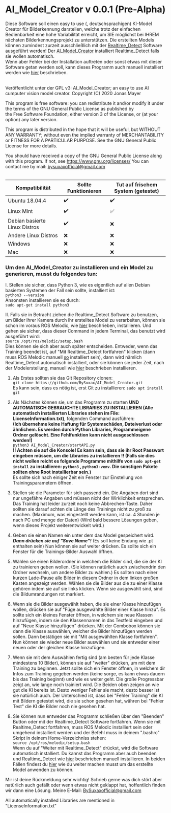 # AI_Model_Creator v 0.0.1 (Pre-Alpha) 
Diese Software soll einen easy to use (, deutschsprachigen) KI-Model Creator für Bilderkennung darstellen, welche trotz der einfachen Bedienbarkeit eine hohe Variabilität erreicht, um SIE möglichst bei IHREM nächsten Bilderkennungsprojekt zu unterstützen. Die erstellten Models können zumindest zurzeit ausschließlich mit der [Realtime_Detect](https://github.com/BySuxax/Realtime_Detect) Software ausgeführt werden! Der [AI_Model_Creator](https://github.com/BySuxax/AI_Model_Creator) installiert Realtime_Detect falls sie wollen automatisch. <br>
Wenn aber Fehler bei der Installation auftreten oder sonst etwas mit dieser Software getan werden soll, kann dieses Programm auch manuell installiert werden wie [hier](https://github.com/BySuxax/Realtime_Detect) beschrieben. <br><br>

Veröffentlicht unter der GPL v3:
AI_Model_Creator; an easy to use AI cumputer vision model creator.
Copyright (C) 2020  Jonas Mayer

This program is free software: you can redistribute it and/or modify
it under the terms of the GNU General Public License as published by    
the Free Software Foundation, either version 3 of the License, or
(at your option) any later version.

This program is distributed in the hope that it will be useful,
but WITHOUT ANY WARRANTY; without even the implied warranty of
MERCHANTABILITY or FITNESS FOR A PARTICULAR PURPOSE.  See the
GNU General Public License for more details.

You should have received a copy of the GNU General Public License
along with this program.  If not, see <https://www.gnu.org/licenses/>
You can contact me by mail: bysuxaxofficial@gmail.com
<br><br>

**Kompatibilität** | **Sollte Funktionieren** | **Tut auf frischem System (getestet)**
------------ | ------------- | -------------
Ubuntu 18.04.4| :heavy_check_mark: |:heavy_check_mark:	|
Linux Mint| :heavy_check_mark:	| :white_check_mark:	|
Debian basierte Linux Distros| :heavy_check_mark:| :x:|
Andere Linux Distros| :x: | :x: |
Windows| :x: | :x: |
Mac | :x: | :x: | <br>



### Um den AI_Model_Creator zu installieren und ein Model zu generieren, musst du folgendes tun:

I. Stellen sie sicher, dass Python 3, wie es eigentlich auf allen Debian basierten Systemen der Fall sein sollte, installiert ist:<br> `python3 --version`<br> Ansonsten installieren sie es durch: <br>`sudo apt-get install python3`


II. Falls sie in Betracht ziehen die Realtime_Detect Software zu benutzen, um Bilder ihrer Kamera durch ihr erstelltes Model zu verarbeiten, können sie schon im voraus ROS Melodic, wie [hier](http://wiki.ros.org/melodic/Installation/Ubuntu) beschrieben, installieren. Und gehen sie sicher, dass dieser Command in jedem Terminal, das benutzt wird ausgeführt wird:<br> `source /opt/ros/melodic/setup.bash` <br> Dies können sie sich aber auch später entscheiden. Entweder, wenn das Training beendet ist, auf "Mit Realtime_Detect fortfahren" klicken (dann muss ROS Melodic manuell [so](http://wiki.ros.org/melodic/Installation/Ubuntu) installiert sein), dann wird nämlich Realtime_Detect automatisch installiert, oder sie können sie jeder Zeit, nach der Modelerstellung, manuell wie [hier](https://github.com/BySuxax/Realtime_Detect) beschrieben installieren. 


1. Als Erstes sollten sie das Git Repository clonen: <br>
`git clone https://github.com/BySuxax/AI_Model_Creator.git` <br>
Es kann sein, dass es nötig ist, erst Git zu installieren: `sudo apt install git`


1. Als Nächstes können sie, um das Programm zu starten **UND AUTOMATISCH GEBRAUCHTE LIBRARIES ZU INSTALLIEREN (Alle automatisch installierten Libraries stehen im File: LicenseInformation.txt)**, folgenden Command ausführen: <br>**(Ich übernehme keine Haftung für Systemschäden, Dateiverlust oder ähnlichem. Es werden durch Python Libraries, Programmeigene Ordner gelöscht. Eine Fehlfunktion kann nicht ausgeschlossen werden!)** <br> `python3 AI_Model_Creator/startAPI.py` <br> 
**!! Achten sie auf die Konsole! Es kann sein, dass sie ihr Root Passwort eingeben müssen, um die Libraries zu installieren !! (Falls sie dies nicht wollen reicht es folgende Programme mithilfe von `sudo apt-get install` zu installieren: `python3` , `python3-venv`. Die sonstigen Pakete sollten ohne Root installierbar sein.)** <br>Es sollte sich nach einiger Zeit ein Fenster zur Einstellung von Trainingsparametern öffnen.

1. Stellen sie die Parameter für sich passend ein. Die Angaben dort sind nur ungefähre Angaben und müssen nicht der Wirklichkeit entsprechen. Das Training hat leider zurzeit noch keine Abbrechen-Taste. Daher sollten sie darauf achten die Länge des Trainings nicht zu groß zu machen. (Maximum, was eingestellt werden kann, ist ca. 4 Stunden je nach PC und menge der Daten) (Wird bald bessere Lösungen geben, wenn dieses Projekt weiterentwickelt wird.)

1. Geben sie einen Namen ein unter dem das Model gespeichert wird. ***Dann drücken sie auf "Save Name"!*** (Es soll keine Endung wie .pt enthalten sein) Nun können sie auf weiter drücken. Es sollte sich ein Fenster für die Trainings-Bilder Auswahl öffnen. <br> 

1. Wählen sie einen Bilderordner in welchem die Bilder sind, die sie der KI zu trainieren geben wollen. (Sie können natürlich auch zwischendrin den Ordner wechseln, um andere Bilder zu wählen.) Es sollten nach einer kurzen Lade-Pause alle Bilder in diesem Ordner in dem linken großen Kasten angezeigt werden. Wählen sie die Bilder aus die zu einer Klasse gehören indem sie auf sie links klicken. Wenn sie ausgewählt sind, sind die Bildumrandungen rot markiert.


1. Wenn sie die Bilder ausgewählt haben, die sie einer Klasse hinzufügen wollen, drücken sie auf "Füge ausgewählte Bilder einer Klasse hinzu". Es sollte sich ein kleines Fenster öffnen, in welchem sie neue Klassen hinzufügen, indem sie den Klassennamen in das Textfeld eingeben und auf "Neue Klasse hinzufügen" drücken. Mit der Combobox können sie dann die Klasse auswählen, welcher die Bilder hinzufügen werden sollen. Dann bestätigen sie mit "Mit ausgewählten Klasse fortfahren". Nun können sie wieder neue Bilder auswählen und sie entweder einer neuen oder der gleichen Klasse hinzufügen.

1. Wenn sie mit dem Auswählen fertig sind (am besten für jede Klasse mindestens 10 Bilder), können sie auf "weiter" drücken, um mit dem Training zu beginnen. Jetzt sollte sich ein Fenster öffnen, in welchem dir Infos zum Training gegeben werden (keine sorge, es kann etwas dauern bis das Training beginnt) und wie es weiter geht. Die große Progressbar zeigt an, wie lange noch trainiert wird. Die Beiden oben zeigen an wie gut die KI bereits ist. Desto weniger Fehler sie macht, desto besser ist sie natürlich auch. Der Unterschied ist, dass bei "Fehler Training" die KI mit Bildern getestet wird, die sie schon gesehen hat, währen bei "Fehler Test" die KI die Bilder noch nie gesehen hat.

1. Sie können nun entweder das Programm schließen über den "Beenden" Button oder mit der Realtime_Detect Software fortfahren. Wenn sie mit Realtime_Detect fortfahren, muss ROS Melodic installiert sein oder umgehend installiert werden und der Befehl muss in deinem ".bashrc" Skript in deinem Home-Verzeichniss stehen:<br> `source /opt/ros/melodic/setup.bash`<br> Wenn du auf "Weiter mit Realtime_Detect" drückst, wird die Software automatisch installiert. Du kannst das Programm aber auch beenden und Realtime_Detect wie [hier](https://github.com/BySuxax/Realtime_Detect) beschrieben manuell installieren. In beiden Fällen findest du [hier](https://github.com/BySuxax/Realtime_Detect) wie du weiter machen musst um das erstellte Model anwenden zu können.

Mir ist deine Rückmeldung sehr wichtig! Schrieb gerne was dich stört aber natürlich auch gefällt oder wenn etwas nicht geklappt hat, hoffentlich finden wir dann eine Lösung. Meine E-Mail: BySuxaxofficial@gmail.com

All automatically installed Libraries are mentioned in "LicenseInformation.txt"
